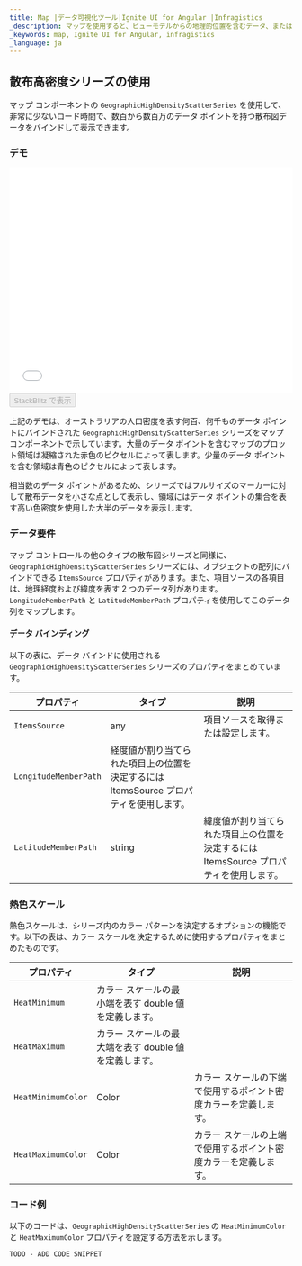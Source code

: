 ```yaml
---
title: Map |データ可視化ツール|Ignite UI for Angular |Infragistics
_description: マップを使用すると、ビューモデルからの地理的位置を含むデータ、またはシェープファイルから地理的画像マップにロードされた地理空間データを表示できます。
_keywords: map, Ignite UI for Angular, infragistics
_language: ja
---
```


## 散布高密度シリーズの使用

マップ コンポーネントの `GeographicHighDensityScatterSeries` を使用して、非常に少ないロード時間で、数百から数百万のデータ ポイントを持つ散布図データをバインドして表示できます。

### デモ

<div class="sample-container" style="height: 400px">
    <iframe id="geo-map-type-scatter-density-series-iframe" src='{environment:demosBaseUrl}/maps/geo-map-type-scatter-density-series' width="100%" height="100%" seamless frameBorder="0" onload="onSampleIframeContentLoaded(this);"></iframe>
</div>
<div>
    <button data-localize="stackblitz" disabled class="stackblitz-btn"   data-iframe-id="geo-map-type-scatter-density-series-iframe" data-demos-base-url="{environment:demosBaseUrl}">StackBlitz で表示
    </button>
</div>

<div class="divider--half"></div>

上記のデモは、オーストラリアの人口密度を表す何百、何千ものデータ ポイントにバインドされた `GeographicHighDensityScatterSeries` シリーズをマップ コンポーネントで示しています。大量のデータ ポイントを含むマップのプロット領域は凝縮された赤色のピクセルによって表します。少量のデータ ポイントを含む領域は青色のピクセルによって表します。

相当数のデータ ポイントがあるため、シリーズではフルサイズのマーカーに対して散布データを小さな点として表示し、領域にはデータ ポイントの集合を表す高い色密度を使用した大半のデータを表示します。

### データ要件

マップ コントロールの他のタイプの散布図シリーズと同様に、`GeographicHighDensityScatterSeries` シリーズには、オブジェクトの配列にバインドできる `ItemsSource` プロパティがあります。また、項目ソースの各項目は、地理経度および緯度を表す 2 つのデータ列があります。`LongitudeMemberPath` と `LatitudeMemberPath` プロパティを使用してこのデータ列をマップします。

#### データ バインディング

以下の表に、データ バインドに使用される `GeographicHighDensityScatterSeries` シリーズのプロパティをまとめています。

| プロパティ                 | タイプ                                               | 説明                                                |
| --------------------- | ------------------------------------------------- | ------------------------------------------------- |
| `ItemsSource`         | any                                               | 項目ソースを取得または設定します。                                 |
| `LongitudeMemberPath` | 経度値が割り当てられた項目上の位置を決定するには ItemsSource プロパティを使用します。 |                                                   |
| `LatitudeMemberPath`  | string                                            | 緯度値が割り当てられた項目上の位置を決定するには ItemsSource プロパティを使用します。 |

### 熱色スケール

熱色スケールは、シリーズ内のカラー パターンを決定するオプションの機能です。以下の表は、カラー スケールを決定するために使用するプロパティをまとめたものです。

| プロパティ              | タイプ                             | 説明                               |
| ------------------ | ------------------------------- | -------------------------------- |
| `HeatMinimum`      | カラー スケールの最小端を表す double 値を定義します。 |                                  |
| `HeatMaximum`      | カラー スケールの最大端を表す double 値を定義します。 |                                  |
| `HeatMinimumColor` | Color                           | カラー スケールの下端で使用するポイント密度カラーを定義します。 |
| `HeatMaximumColor` | Color                           | カラー スケールの上端で使用するポイント密度カラーを定義します。 |

### コード例

以下のコードは、`GeographicHighDensityScatterSeries` の `HeatMinimumColor` と `HeatMaximumColor` プロパティを設定する方法を示します。

<!-- Angular -->

```html
TODO - ADD CODE SNIPPET
```

```typescript

```
